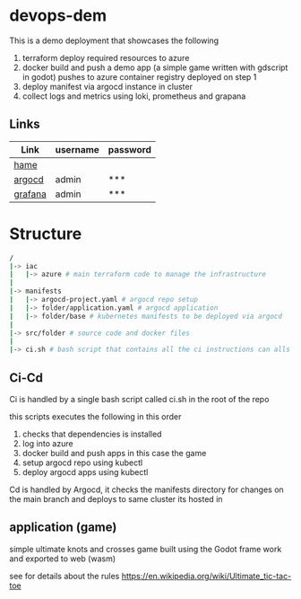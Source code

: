 # devops-dem

This is a demo deployment that showcases the following

1. terraform deploy required resources to azure
2. docker build and push a demo app (a simple game written with gdscript in godot) pushes to azure container registry deployed on step 1
3. deploy manifest via argocd instance in cluster
4. collect logs and metrics using loki, prometheus and grapana

## Links

|**Link**|**username**|**password**|
|---|---|---|
|[hame](https://game.devops-demo.reinier.co.za/)|||
|[argocd](https://argocd.devops-demo.reinier.co.za/)|admin|***|
|[grafana](https://grafana.devops-demo.reinier.co.za/login)|admin|***|

# Structure

```bash
/
|-> iac
|   |-> azure # main terraform code to manage the infrastructure
|
|-> manifests
|   |-> argocd-project.yaml # argocd repo setup
|   |-> folder/application.yaml # argocd application
|   |-> folder/base # kubernetes manifests to be deployed via argocd
|
|-> src/folder # source code and docker files
|
|-> ci.sh # bash script that contains all the ci instructions can alls be ran locale
```

## Ci-Cd

Ci is handled by a single bash script called ci.sh in the root of the repo

this scripts executes the following in this order

1. checks that dependencies is installed
2. log into azure
3. docker build and push apps in this case the game
4. setup argocd repo using kubectl
5. deploy argocd apps using kubectl

Cd is handled by Argocd, it checks the manifests directory for changes on the main branch and deploys to same cluster its hosted in

## application (game)

simple ultimate knots and crosses game built using the Godot frame work and exported to web (wasm)

see for details about the rules https://en.wikipedia.org/wiki/Ultimate_tic-tac-toe 
